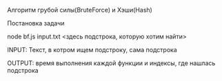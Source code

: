 Алгоритм грубой силы(BruteForce) и Хэши(Hash)

Постановка задачи

node bf.js input.txt <здесь подстрока, которую хотим найти>

INPUT: Текст, в котром ищем подстроку, сама подстрока

OUTPUT: время выполнения каждой функции и индексы, где нашлась подстрока

